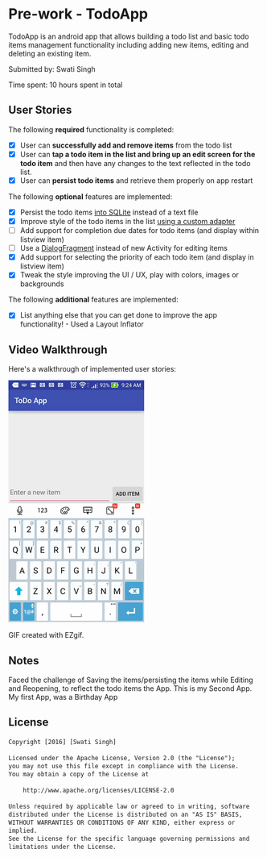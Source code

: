 # Pre-work - TodoApp

TodoApp is an android app that allows building a todo list and basic todo items management functionality including adding new items, editing and deleting an existing item.

Submitted by: Swati Singh

Time spent: 10 hours spent in total

## User Stories

The following **required** functionality is completed:

* [x] User can **successfully add and remove items** from the todo list
* [x] User can **tap a todo item in the list and bring up an edit screen for the todo item** and then have any changes to the text reflected in the todo list.
* [x] User can **persist todo items** and retrieve them properly on app restart

The following **optional** features are implemented:

* [x] Persist the todo items [into SQLite](http://guides.codepath.com/android/Persisting-Data-to-the-Device#sqlite) instead of a text file
* [x] Improve style of the todo items in the list [using a custom adapter](http://guides.codepath.com/android/Using-an-ArrayAdapter-with-ListView)
* [ ] Add support for completion due dates for todo items (and display within listview item)
* [ ] Use a [DialogFragment](http://guides.codepath.com/android/Using-DialogFragment) instead of new Activity for editing items
* [x] Add support for selecting the priority of each todo item (and display in listview item)
* [x] Tweak the style improving the UI / UX, play with colors, images or backgrounds

The following **additional** features are implemented:

* [x] List anything else that you can get done to improve the app functionality! - Used a Layout Inflator

## Video Walkthrough 

Here's a walkthrough of implemented user stories:

<img src='https://github.com/swatisingh0960/ToDoApp/blob/master/ezgif-3389169158.gif' title='Video Walkthrough' width='' alt='Video Walkthrough' />

GIF created with EZgif.

## Notes

Faced the challenge of Saving the items/persisting the items while Editing and Reopening, to reflect the todo items the App.
This is my Second App. My first App, was a Birthday App

## License

    Copyright [2016] [Swati Singh]

    Licensed under the Apache License, Version 2.0 (the "License");
    you may not use this file except in compliance with the License.
    You may obtain a copy of the License at

        http://www.apache.org/licenses/LICENSE-2.0

    Unless required by applicable law or agreed to in writing, software
    distributed under the License is distributed on an "AS IS" BASIS,
    WITHOUT WARRANTIES OR CONDITIONS OF ANY KIND, either express or implied.
    See the License for the specific language governing permissions and
    limitations under the License.
